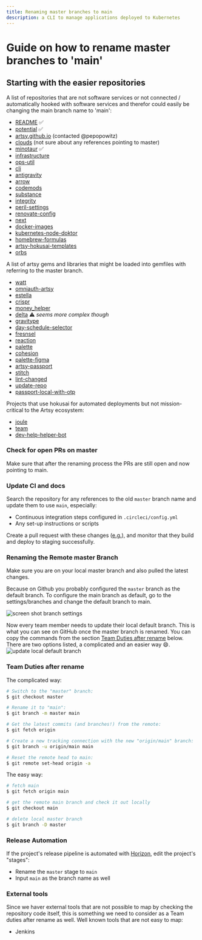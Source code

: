 ```yaml
---
title: Renaming master branches to main
description: a CLI to manage applications deployed to Kubernetes
---
```


# Guide on how to rename master branches to 'main'

## Starting with the easier repositories

A list of repositories that are not software services or not connected / automatically hooked with software
services and therefor could easily be changing the main branch name to 'main':

- [README](https://github.com/artsy/README) ✅
- [potential](https://github.com/artsy/potential) ✅
- [artsy.github.io](https://github.com/artsy/artsy.github.io) (contacted @pepopowitz)
- [clouds](https://github.com/artsy/clouds) (not sure about any references pointing to master)
- [minotaur](https://github.com/artsy/minotaur) ✅
- [infrastructure](https://github.com/artsy/infrastructure)
- [ops-util](https://github.com/artsy/ops-util)
- [cli](https://github.com/artsy/cli)
- [antigravity](https://github.com/artsy/antigravity)
- [arrow](https://github.com/artsy/arrow)
- [codemods](https://github.com/artsy/codemods)
- [substance](https://github.com/artsy/substance)
- [integrity](https://github.com/artsy/integrity)
- [peril-settings](https://github.com/artsy/peril-settings)
- [renovate-config](https://github.com/artsy/renovate-config)
- [next](https://github.com/artsy/next)
- [docker-images](https://github.com/artsy/docker-images)
- [kubernetes-node-doktor](https://github.com/artsy/kubernetes-node-doktor)
- [homebrew-formulas](https://github.com/artsy/homebrew-formulas)
- [artsy-hokusai-templates](https://github.com/artsy/artsy-hokusai-templates)
- [orbs](https://github.com/artsy/orbs)

A list of artsy gems and libraries that might be loaded into gemfiles with referring to the master branch.

- [watt](https://github.com/artsy/watt)
- [omniauth-artsy](https://github.com/artsy/omniauth-artsy)
- [estella](https://github.com/artsy/estella)
- [crispr](https://github.com/artsy/crispr)
- [money_helper](https://github.com/artsy/money_helper)
- [delta](https://github.com/artsy/delta) ⚠️ _seems more complex though_
- [gravitype](https://github.com/artsy/gravitype)
- [day-schedule-selector](https://github.com/artsy/day-schedule-selector)
- [fresnsel](https://github.com/artsy/fresnel)
- [reaction](https://github.com/artsy/reaction)
- [palette](https://github.com/artsy/palette)
- [cohesion](https://github.com/artsy/cohesion)
- [palette-figma](https://github.com/artsy/palette-figma)
- [artsy-passport](https://github.com/artsy/artsy-passport)
- [stitch](https://github.com/artsy/stitch)
- [lint-changed](https://github.com/artsy/lint-changed)
- [update-repo](https://github.com/artsy/update-repo)
- [passport-local-with-otp](https://github.com/artsy/passport-local-with-otp)

Projects that use hokusai for automated deployments but not mission-critical to the Artsy ecosystem:

- [joule](https://github.com/artsy/joule)
- [team](https://github.com/artsy/team)
- [dev-help-helper-bot](https://github.com/artsy/dev-help-helper-bot)

### Check for open PRs on master

Make sure that after the renaming process the PRs are still open and now pointing to main.

### Update CI and docs

Search the repository for any references to the old `master` branch name and update them to use `main`, especially:

- Continuous integration steps configured in `.circleci/config.yml`
- Any set-up instructions or scripts

Create a pull request with these changes ([e.g.](https://github.com/artsy/doppler/pull/218)), and monitor that they
build and deploy to staging successfully.

### Renaming the Remote master Branch

Make sure you are on your local master branch and also pulled the latest changes.

Because on Github you probably configured the `master` branch as the default branch. To configure the main branch
as default, go to the settings/branches and change the default branch to main.

![screen shot branch settings](https://user-images.githubusercontent.com/15628617/120303879-8d535680-c2cf-11eb-890c-a2ef4ac665ae.png)

Now every team member needs to update their local default branch. This is what you can see on GitHub once the
master branch is renamed. You can copy the commands from the section
[Team Duties after rename](#team-duties-after-rename) below. There are two options listed, a complicated and an
easier way 😄.
![update local default branch](https://user-images.githubusercontent.com/15628617/120304648-431ea500-c2d0-11eb-82e7-a1431de19b93.png)

### Team Duties after rename

The complicated way:

```bash
# Switch to the "master" branch:
$ git checkout master

# Rename it to "main":
$ git branch -m master main

# Get the latest commits (and branches!) from the remote:
$ git fetch origin

# Create a new tracking connection with the new "origin/main" branch:
$ git branch -u origin/main main

# Reset the remote head to main:
$ git remote set-head origin -a
```

The easy way:

```bash
# fetch main
$ git fetch origin main

# get the remote main branch and check it out locally
$ git checkout main

# delete local master branch
$ git branch -D master
```


### Release Automation

If the project's release pipeline is automated with [Horizon](https://github.com/artsy/horizon/), edit the
project's "stages":

- Rename the `master` stage to `main`
- Input `main` as the branch name as well

### External tools

Since we haver external tools that are not possible to map by checking the repository code itself, this is something we need to consider as a Team duties after rename as well.
Well known tools that are not easy to map:
 - Jenkins
